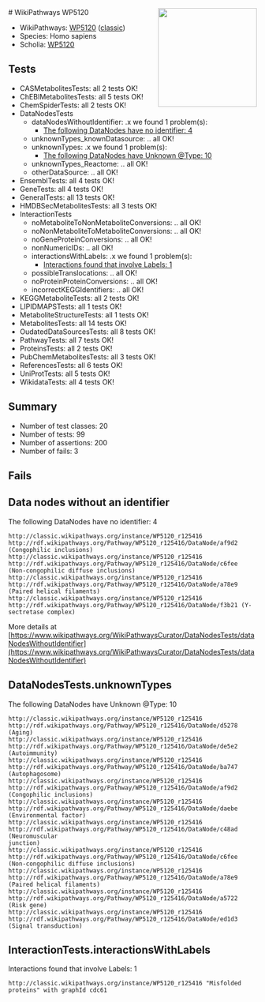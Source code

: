 <img style="float: right; width: 200px" src="https://upload.wikimedia.org/wikipedia/commons/thumb/8/83/Wplogo_with_text_500.png/640px-Wplogo_with_text_500.png" />
# WikiPathways WP5120

* WikiPathways: [WP5120](https://wikipathways.org/pathways/WP5120) ([classic](https://classic.wikipathways.org/instance/WP5120))
* Species: Homo sapiens
* Scholia: [WP5120](https://scholia.toolforge.org/wikipathways/WP5120)
## Tests
* CASMetabolitesTests: all 2 tests OK!
* ChEBIMetabolitesTests: all 5 tests OK!
* ChemSpiderTests: all 2 tests OK!
* DataNodesTests
    * dataNodesWithoutIdentifier: .x we found 1 problem(s):
        * [The following DataNodes have no identifier: 4](#d2d32fa3)
    * unknownTypes_knownDatasource: .. all OK!
    * unknownTypes: .x we found 1 problem(s):
        * [The following DataNodes have Unknown @Type: 10](#ef950831)
    * unknownTypes_Reactome: .. all OK!
    * otherDataSource: .. all OK!
* EnsemblTests: all 4 tests OK!
* GeneTests: all 4 tests OK!
* GeneralTests: all 13 tests OK!
* HMDBSecMetabolitesTests: all 3 tests OK!
* InteractionTests
    * noMetaboliteToNonMetaboliteConversions: .. all OK!
    * noNonMetaboliteToMetaboliteConversions: .. all OK!
    * noGeneProteinConversions: .. all OK!
    * nonNumericIDs: .. all OK!
    * interactionsWithLabels: .x we found 1 problem(s):
        * [Interactions found that involve Labels: 1](#630d2678)
    * possibleTranslocations: .. all OK!
    * noProteinProteinConversions: .. all OK!
    * incorrectKEGGIdentifiers: .. all OK!
* KEGGMetaboliteTests: all 2 tests OK!
* LIPIDMAPSTests: all 1 tests OK!
* MetaboliteStructureTests: all 1 tests OK!
* MetabolitesTests: all 14 tests OK!
* OudatedDataSourcesTests: all 8 tests OK!
* PathwayTests: all 7 tests OK!
* ProteinsTests: all 2 tests OK!
* PubChemMetabolitesTests: all 3 tests OK!
* ReferencesTests: all 6 tests OK!
* UniProtTests: all 5 tests OK!
* WikidataTests: all 4 tests OK!


## Summary

* Number of test classes: 20
* Number of tests: 99
* Number of assertions: 200
* Number of fails: 3

## Fails

<a name="d2d32fa3" />

## Data nodes without an identifier

The following DataNodes have no identifier: 4
```
http://classic.wikipathways.org/instance/WP5120_r125416 http://rdf.wikipathways.org/Pathway/WP5120_r125416/DataNode/af9d2 (Congophilic inclusions)
http://classic.wikipathways.org/instance/WP5120_r125416 http://rdf.wikipathways.org/Pathway/WP5120_r125416/DataNode/c6fee (Non-congophilic diffuse inclusions)
http://classic.wikipathways.org/instance/WP5120_r125416 http://rdf.wikipathways.org/Pathway/WP5120_r125416/DataNode/a78e9 (Paired helical filaments)
http://classic.wikipathways.org/instance/WP5120_r125416 http://rdf.wikipathways.org/Pathway/WP5120_r125416/DataNode/f3b21 (Y-sectretase complex)
```

More details at [https://www.wikipathways.org/WikiPathwaysCurator/DataNodesTests/dataNodesWithoutIdentifier](https://www.wikipathways.org/WikiPathwaysCurator/DataNodesTests/dataNodesWithoutIdentifier)

<a name="ef950831" />

## DataNodesTests.unknownTypes

The following DataNodes have Unknown @Type: 10
```
http://classic.wikipathways.org/instance/WP5120_r125416 http://rdf.wikipathways.org/Pathway/WP5120_r125416/DataNode/d5278 (Aging)
http://classic.wikipathways.org/instance/WP5120_r125416 http://rdf.wikipathways.org/Pathway/WP5120_r125416/DataNode/de5e2 (Autoimmunity)
http://classic.wikipathways.org/instance/WP5120_r125416 http://rdf.wikipathways.org/Pathway/WP5120_r125416/DataNode/ba747 (Autophagosome)
http://classic.wikipathways.org/instance/WP5120_r125416 http://rdf.wikipathways.org/Pathway/WP5120_r125416/DataNode/af9d2 (Congophilic inclusions)
http://classic.wikipathways.org/instance/WP5120_r125416 http://rdf.wikipathways.org/Pathway/WP5120_r125416/DataNode/daebe (Environmental factor)
http://classic.wikipathways.org/instance/WP5120_r125416 http://rdf.wikipathways.org/Pathway/WP5120_r125416/DataNode/c48ad (Neuromuscular 
junction)
http://classic.wikipathways.org/instance/WP5120_r125416 http://rdf.wikipathways.org/Pathway/WP5120_r125416/DataNode/c6fee (Non-congophilic diffuse inclusions)
http://classic.wikipathways.org/instance/WP5120_r125416 http://rdf.wikipathways.org/Pathway/WP5120_r125416/DataNode/a78e9 (Paired helical filaments)
http://classic.wikipathways.org/instance/WP5120_r125416 http://rdf.wikipathways.org/Pathway/WP5120_r125416/DataNode/a5722 (Risk gene)
http://classic.wikipathways.org/instance/WP5120_r125416 http://rdf.wikipathways.org/Pathway/WP5120_r125416/DataNode/ed1d3 (Signal transduction)
```

<a name="630d2678" />

## InteractionTests.interactionsWithLabels

Interactions found that involve Labels: 1
```
http://classic.wikipathways.org/instance/WP5120_r125416 "Misfolded
proteins" with graphId cdc61
```


